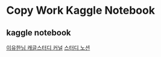 # Copy Work Kaggle Notebook

## kaggle notebook
[이유한님 캐글스터디 커널](https://kaggle-kr.tistory.com/32)
[스터디 노션](https://pool-apparatus-2db.notion.site/73bd21d1c864467db723b6100951a466)